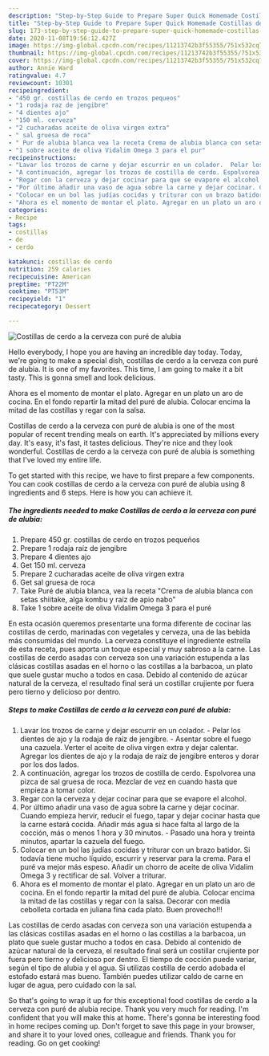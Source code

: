 ```yaml
---
description: "Step-by-Step Guide to Prepare Super Quick Homemade Costillas de cerdo a la cerveza con puré de alubia"
title: "Step-by-Step Guide to Prepare Super Quick Homemade Costillas de cerdo a la cerveza con puré de alubia"
slug: 173-step-by-step-guide-to-prepare-super-quick-homemade-costillas-de-cerdo-a-la-cerveza-con-pure-de-alubia
date: 2020-11-08T19:56:12.427Z
image: https://img-global.cpcdn.com/recipes/11213742b3f55355/751x532cq70/costillas-de-cerdo-a-la-cerveza-con-pure-de-alubia-foto-principal.jpg
thumbnail: https://img-global.cpcdn.com/recipes/11213742b3f55355/751x532cq70/costillas-de-cerdo-a-la-cerveza-con-pure-de-alubia-foto-principal.jpg
cover: https://img-global.cpcdn.com/recipes/11213742b3f55355/751x532cq70/costillas-de-cerdo-a-la-cerveza-con-pure-de-alubia-foto-principal.jpg
author: Annie Ward
ratingvalue: 4.7
reviewcount: 10301
recipeingredient:
- "450 gr. costillas de cerdo en trozos pequeos"
- "1 rodaja raz de jengibre"
- "4 dientes ajo"
- "150 ml. cerveza"
- "2 cucharadas aceite de oliva virgen extra"
- " sal gruesa de roca"
- " Pur de alubia blanca vea la receta Crema de alubia blanca con setas shiitake alga kombu y raz de apio nabo"
- "1 sobre aceite de oliva Vidalim Omega 3 para el pur"
recipeinstructions:
- "Lavar los trozos de carne y dejar escurrir en un colador.  Pelar los dientes de ajo y la rodaja de raíz de jengibre.  Asentar sobre el fuego una cazuela. Verter el aceite de oliva virgen extra y dejar calentar. Agregar los dientes de ajo y la rodaja de raíz de jengibre enteros y dorar por los dos lados."
- "A continuación, agregar los trozos de costilla de cerdo. Espolvorea una pizca de sal gruesa de roca. Mezclar de vez en cuando hasta que empieza a tomar color."
- "Regar con la cerveza y dejar cocinar para que se evapore el alcohol."
- "Por último añadir una vaso de agua sobre la carne y dejar cocinar. Cuando empieza hervir, reducir el fuego, tapar y dejar cocinar hasta que la carne estará cocida. Añadir más agua si hace falta al largo de la cocción, más o menos 1 hora y 30 minutos.  Pasado una hora y treinta minutos, apartar la cazuela del fuego."
- "Colocar en un bol las judías cocidas y triturar con un brazo batidor. Si todavía tiene mucho líquido, escurrir y reservar para la crema. Para el puré va mejor más espeso. Añadir un chorro de aceite de oliva Vidalim Omega 3 y rectificar de sal. Volver a triturar."
- "Ahora es el momento de montar el plato. Agregar en un plato un aro de cocina. En el fondo repartir la mitad del puré de alubia. Colocar encima la mitad de las costillas y regar con la salsa. Decorar con medía cebolleta cortada en juliana fina cada plato. Buen provecho!!!"
categories:
- Recipe
tags:
- costillas
- de
- cerdo

katakunci: costillas de cerdo 
nutrition: 259 calories
recipecuisine: American
preptime: "PT22M"
cooktime: "PT53M"
recipeyield: "1"
recipecategory: Dessert

---
```



![Costillas de cerdo a la cerveza con puré de alubia](https://img-global.cpcdn.com/recipes/11213742b3f55355/751x532cq70/costillas-de-cerdo-a-la-cerveza-con-pure-de-alubia-foto-principal.jpg)

Hello everybody, I hope you are having an incredible day today. Today, we're going to make a special dish, costillas de cerdo a la cerveza con puré de alubia. It is one of my favorites. This time, I am going to make it a bit tasty. This is gonna smell and look delicious.

Ahora es el momento de montar el plato. Agregar en un plato un aro de cocina. En el fondo repartir la mitad del puré de alubia. Colocar encima la mitad de las costillas y regar con la salsa.

Costillas de cerdo a la cerveza con puré de alubia is one of the most popular of recent trending meals on earth. It's appreciated by millions every day. It's easy, it's fast, it tastes delicious. They're nice and they look wonderful. Costillas de cerdo a la cerveza con puré de alubia is something that I've loved my entire life.


To get started with this recipe, we have to first prepare a few components. You can cook costillas de cerdo a la cerveza con puré de alubia using 8 ingredients and 6 steps. Here is how you can achieve it.

<!--inarticleads1-->

##### The ingredients needed to make Costillas de cerdo a la cerveza con puré de alubia:

1. Prepare 450 gr. costillas de cerdo en trozos pequeños
1. Prepare 1 rodaja raíz de jengibre
1. Prepare 4 dientes ajo
1. Get 150 ml. cerveza
1. Prepare 2 cucharadas aceite de oliva virgen extra
1. Get  sal gruesa de roca
1. Take  Puré de alubia blanca, vea la receta &#34;Crema de alubia blanca con setas shiitake, alga kombu y raíz de apio nabo&#34;
1. Take 1 sobre aceite de oliva Vidalim Omega 3 para el puré


En esta ocasión queremos presentarte una forma diferente de cocinar las costillas de cerdo, marinadas con vegetales y cerveza, una de las bebida más consumidas del mundo. La cerveza constituye el ingrediente estrella de esta receta, pues aporta un toque especial y muy sabroso a la carne. Las costillas de cerdo asadas con cerveza son una variación estupenda a las clásicas costillas asadas en el horno o las costillas a la barbacoa, un plato que suele gustar mucho a todos en casa. Debido al contenido de azúcar natural de la cerveza, el resultado final será un costillar crujiente por fuera pero tierno y delicioso por dentro. 

<!--inarticleads2-->

##### Steps to make Costillas de cerdo a la cerveza con puré de alubia:

1. Lavar los trozos de carne y dejar escurrir en un colador.  - Pelar los dientes de ajo y la rodaja de raíz de jengibre.  - Asentar sobre el fuego una cazuela. Verter el aceite de oliva virgen extra y dejar calentar. Agregar los dientes de ajo y la rodaja de raíz de jengibre enteros y dorar por los dos lados.
1. A continuación, agregar los trozos de costilla de cerdo. Espolvorea una pizca de sal gruesa de roca. Mezclar de vez en cuando hasta que empieza a tomar color.
1. Regar con la cerveza y dejar cocinar para que se evapore el alcohol.
1. Por último añadir una vaso de agua sobre la carne y dejar cocinar. Cuando empieza hervir, reducir el fuego, tapar y dejar cocinar hasta que la carne estará cocida. Añadir más agua si hace falta al largo de la cocción, más o menos 1 hora y 30 minutos.  - Pasado una hora y treinta minutos, apartar la cazuela del fuego.
1. Colocar en un bol las judías cocidas y triturar con un brazo batidor. Si todavía tiene mucho líquido, escurrir y reservar para la crema. Para el puré va mejor más espeso. Añadir un chorro de aceite de oliva Vidalim Omega 3 y rectificar de sal. Volver a triturar.
1. Ahora es el momento de montar el plato. Agregar en un plato un aro de cocina. En el fondo repartir la mitad del puré de alubia. Colocar encima la mitad de las costillas y regar con la salsa. Decorar con medía cebolleta cortada en juliana fina cada plato. Buen provecho!!!


Las costillas de cerdo asadas con cerveza son una variación estupenda a las clásicas costillas asadas en el horno o las costillas a la barbacoa, un plato que suele gustar mucho a todos en casa. Debido al contenido de azúcar natural de la cerveza, el resultado final será un costillar crujiente por fuera pero tierno y delicioso por dentro. El tiempo de cocción puede variar, según el tipo de alubia y el agua. Si utilizas costilla de cerdo adobada el estofado estará mas bueno. También puedes utilizar caldo de carne en lugar de agua, pero cuidado con la sal. 

So that's going to wrap it up for this exceptional food costillas de cerdo a la cerveza con puré de alubia recipe. Thank you very much for reading. I'm confident that you will make this at home. There's gonna be interesting food in home recipes coming up. Don't forget to save this page in your browser, and share it to your loved ones, colleague and friends. Thank you for reading. Go on get cooking!
